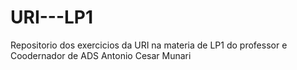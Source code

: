 # URI---LP1
Repositorio dos exercicios da URI na materia de LP1 do professor e Coodernador de ADS Antonio Cesar Munari
